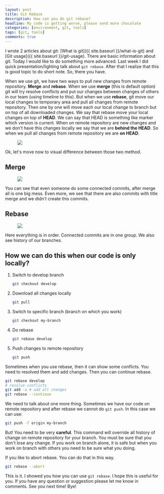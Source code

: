 ```yaml
---
layout: post
title: Git Rebase
description: How can you do git rebase?
headline: My code is getting worse, please send more chocolate
categories: [environment, git, tools]
tags: [git, tools]
comments: true
---
```


I wrote 2 articles about git: [What is git]({{ site.baseurl }}/what-is-git) and [Git usage]({{ site.baseurl }}/git-usage). There are basic information about git. Today I would like to do something more advanced. Last week I did quick presentation/lighting talk about `git rebase`. After that I realize that this is good topic to do short note. So, there you have.

When we use git, we have two ways to pull new changes from remote repository. **Merge** and **rebase**. When we use **merge** (this is default option) git will try resolve conflicts and put our changes between changes of others in our team (using timeline to this). But when we use **rebase**, git move our local changes to temporary area and pull all changes from remote repository. Then one by one will move each our local change to branch but on top of all downloaded changes. We say that rebase move your local changes on top of **HEAD**. We can say that HEAD is something like marker which version is current. When on remote repository are new changes and we don't have this changes locally we say that we are **behind the HEAD**. So when we pull all changes from remote repository we are **on HEAD**.

<figure>
  <a href="{{ site.baseurl_root }}/images/git-rebase/rebase-diagram.png"><img src="{{ site.baseurl_root }}/images/git-rebase/rebase-diagram.png"></a>
</figure>

Ok, let's move now to visual difference between those two method.

## Merge

<figure>
  <a href="{{ site.baseurl_root }}/images/git-rebase/merge.png"><img src="{{ site.baseurl_root }}/images/git-rebase/merge.png"></a>
</figure>

You can see that even someone do some connected commits, after merge all is one big mess. Even more, we see that there are also commits with title merge and we didn't create this commits.

## Rebase

<figure>
  <a href="{{ site.baseurl_root }}/images/git-rebase/rebase.png"><img src="{{ site.baseurl_root }}/images/git-rebase/rebase.png"></a>
</figure>

Here everything is in order. Connected commits are in one group. We also see history of our branches.

## How we can do this when our code is only locally?

1. Switch to develop branch

    ```bash
    git checkout develop
    ```

2. Download all changes locally

    ```bash
    git pull
    ```

3. Switch to specific branch (branch on which you work)

    ```bash
    git checkout my-branch
    ```

4. Do rebase

    ```bash
    git rebase develop
    ```

5. Push changes to remote repository

    ```bash
    git push
    ```

Sometimes when you use rebase, then it can show some conflicts. You need to resolved them and add changes. Then you can continue rebase.

```bash
git rebase develop
# resolve conflicts
git add -u # add all changes
git rebase --continue
```

We need to talk about one more thing. Sometimes we have our code on remote repository and after rebase we cannot do `git push`. In this case we can use:

```bash
git push -f origin my-branch
```
But! You need to be very **careful**. This command will override all history of change on remote repository for your branch. You must be sure that you don't lose any change. If you work on branch alone, it is safe but when you work on branch with others you need to be sure what you doing.

If you like to abort rebase. You can do that in this way.

```bash
git rebase --abort
```

This is it. I showed you how you can use `git rebase`. I hope this is useful for you. If you have any question or suggestion please let me know in comments. See you next time! Bye!
